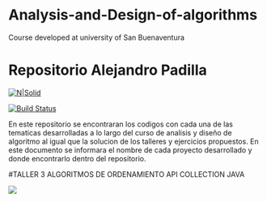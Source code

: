 # Analysis-and-Design-of-algorithms
Course developed at university of San Buenaventura
# Repositorio Alejandro Padilla

[![N|Solid](https://cldup.com/dTxpPi9lDf.thumb.png)](https://nodesource.com/products/nsolid)

[![Build Status](https://travis-ci.org/joemccann/dillinger.svg?branch=master)](https://travis-ci.org/joemccann/dillinger)

En este repositorio se encontraran los codigos con cada una de las tematicas desarrolladas a lo largo del curso de analisis
y diseño de algoritmo al igual que la solucion de los talleres y ejercicios propuestos. En este documento se informara el nombre de cada proyecto desarrollado y donde encontrarlo dentro del repositorio.   


#TALLER 3 
ALGORITMOS DE ORDENAMIENTO API COLLECTION JAVA

![](https://pandao.github.io/editor.md/images/logos/editormd-logo-180x180.png)
